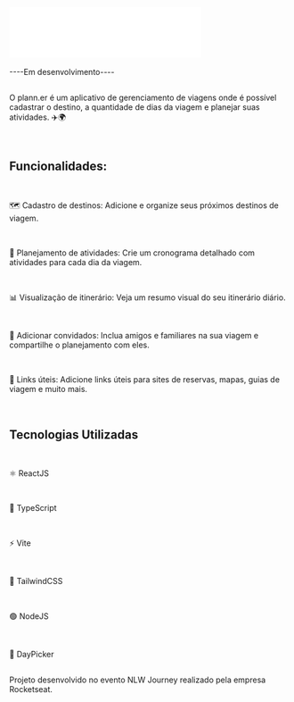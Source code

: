<img src="public/logo.svg"/>

----Em desenvolvimento----

##

<p>O plann.er é um aplicativo de gerenciamento de viagens onde é possível cadastrar o destino, a quantidade de dias da viagem e planejar suas atividades. ✈️🌍</p><br/>

<h2>Funcionalidades:</h2><br/>

<p>🗺️ Cadastro de destinos: Adicione e organize seus próximos destinos de viagem.</p><br/>
<p>📅 Planejamento de atividades: Crie um cronograma detalhado com atividades para cada dia da viagem.</p><br/>
<p>📊 Visualização de itinerário: Veja um resumo visual do seu itinerário diário.</p><br/>
<p>👫 Adicionar convidados: Inclua amigos e familiares na sua viagem e compartilhe o planejamento com eles.</p><br/>
<p>🔗 Links úteis: Adicione links úteis para sites de reservas, mapas, guias de viagem e muito mais.</p><br/>

<h2>Tecnologias Utilizadas</h2><br/>

<p>⚛️ ReactJS</p><br/>
<p>📘 TypeScript</p><br/>
<p>⚡ Vite</p><br/>
<p>🎨 TailwindCSS</p><br/>
<p>🟢 NodeJS</p><br/>
<p>📅 DayPicker</p>

##

Projeto desenvolvido no evento NLW Journey realizado pela empresa Rocketseat.
